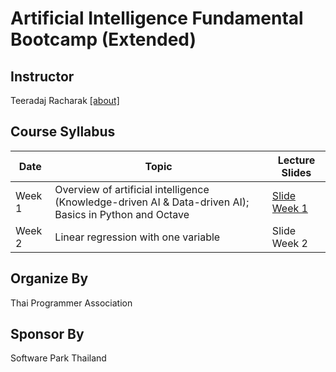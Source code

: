 # Artificial Intelligence Fundamental Bootcamp (Extended)

## Instructor
Teeradaj Racharak [[about]](http://xlives.github.io/about-me.html)

## Course Syllabus

|   Date   | Topic | Lecture Slides                |
|----------|-------|-------------------------------|
| Week 1   | Overview of artificial intelligence (Knowledge-driven AI & Data-driven AI); Basics in Python and Octave  | [Slide Week 1](https://drive.google.com/file/d/1n07K8FI3Gr1I8hfvG1YQL5kAYCn2bvss/view)
| Week 2   | Linear regression with one variable  | Slide Week 2|

## Organize By
Thai Programmer Association

## Sponsor By
Software Park Thailand
